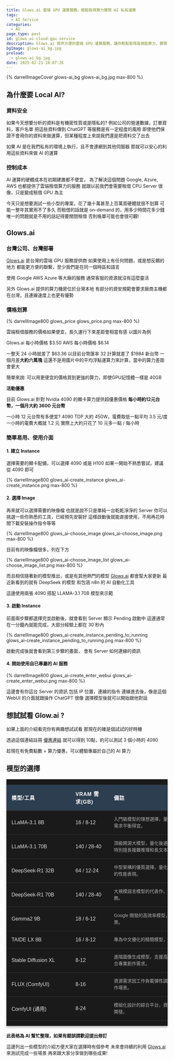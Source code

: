 ```yaml
---
title: Glows.ai 雲端 GPU 運算服務，輕鬆取得算力實現 AI 私有運算
tags:
  - AI Service
categories:
  - AI
page_type: post
id: glows-ai-cloud-gpu-service
description: Glows.ai 提供方便的雲端 GPU 運算服務，讓你輕鬆取得高效能算力，實現 AI 私有化運算。無需自建機房，即可享有穩定、安全的 GPU 資源，是企業和個人開發 AI 應用的最佳選擇。
bgImage: glows-ai_bg.jpg
preload:
  - glows-ai_bg.jpg
date: 2025-02-21 18:07:26
---
```


{% darrellImageCover glows-ai_bg glows-ai_bg.jpg max-800 %}

## 為什麼要 Local AI?

### 資料安全

如果今天想要分析的資料是有機密性質或是隱私的?
例如公司的營運數據，訂單資料，客戶名單
把這些資料傳到 ChatGPT 等服務是有一定程度的風險
即使他們保證不會用你的資料來做運算，但某種程度上來說我們還是把資料交了出去

如果 AI 是在我們私有的環境上執行，且不會連網到其他伺服器
那就可以安心的利用這些資料來做 AI 的運算

### 控制成本

AI 運算的硬體成本在初期建置都不便宜，
為了解決這個問題
Google, Azure, AWS 也都提供了雲端租借算力的服務
就跟以前我們會需要租借 CPU Server 很像，只是變成租借 GPU 為主

今天只是想要測試一些小型的專案，花了幾十萬甚至上百萬買硬體就很不划算
可能一整年其實用不了多久
而租借的話就是 on-demand 的，用多少時間花多少錢
唯一的問題就是不用的話記得要關閉租借
否則帳單可能也會很可觀!

## Glows.ai

### 台灣公司、台灣部署

[Glows.ai](https://glows.ai) 是台灣的雲端 GPU 服務提供商
如果使用上有任何問題，或是想反饋的地方
都能更方便的聯繫，至少我們是在同一個時區和語言

使用 Google AWS Azure 等大廠的服務
通常客服的資源就沒有這麼靈活

另外 Glows.ai 提供的算力機房位於台灣本地
有部分的資安規範會要求廠商主機都在台灣，且連線速度上也更有優勢

### 價格划算

{% darrellImage800 glows_price glows_price.png max-800 %}

雲端租借服務的價格如果便宜，長久運行下來差距會相當有感
以圖片為例

Glows.ai 每小時價格 $3.50
AWS 每小時價格 $6.14

一整天 24 小時就差了 $63.36 
以目前台幣匯率 32 計算就差了 $1984 新台幣
一個月差**大約六萬塊**
這還不是用圖片中的平均浮點運算力來計算，當中的算力差距會更大

簡單來說: 可以用更便宜的價格買到更強的算力，即使GPU記憶體一樣是 40GB

**活動優惠**

目前 Glows.ai 針對 Nvidia 4090 的顯卡算力提供超優惠價格
**每小時約12元台幣，一個月大約 3600 元台幣**

一小時 12 元台幣有多便宜?
4090 TDP 大約 450W，電費取低一點平均 3.5 元/度
一小時的電費大概就 1.2 元
實際上大約只花了 10 元多一點 / 每小時

### 簡單易用、使用介面

#### 1. 建立 Instance

選擇需要的顯卡配備，可以選擇 4090 或是 H100
如果一開始不熟悉嘗試，建議從 4090 即可

{% darrellImage800 glows_ai-create_instance glows_ai-create_instance.png max-800 %}


#### 2. 選擇 Image

再來就可以選擇需要的映像檔
也就是說不只是單純一台乾乾淨淨的 Server
你可以挑選一些你熟悉的工具，已經預先安裝好
這樣啟動後就能直接使用，不用再花時間下載安裝操作指令等等


{% darrellImage800 glows_ai-choose_image glows_ai-choose_image.png max-800 %}

目前有的映像檔很多，列在下方

{% darrellImage800 glows_ai-choose_image_list glows_ai-choose_image_list.png max-800 %}

而且相信隨著新的模型推出，或是有其他熱門的模型
[Glows.ai](https://glows.ai) 都會幫大家更新
最近新看到的就有 DeepSeek 的模型
和包涵 n8n 的 AI 自動化工具

這邊使用兩張 4090 搭配 LLAMA-3.1 70B 模型來示範

#### 3. 啟動 Instance

前面兩步驟都選擇完並啟動後，就會看到 Server 顯示 Pending 啟動中
這邊通常在一分鐘內就能完成，大部分經驗上都在 30 秒內

{% darrellImage800 glows_ai-create_instance_pending_to_running glows_ai-create_instance_pending_to_running.png max-800 %}

啟動完成後就會看到第三步驟的畫面，
會有 Server 如何連線的資訊

#### 4. 開始使用自已專屬的 AI 服務

{% darrellImage800 glows_ai-create_enter_webui glows_ai-create_enter_webui.png max-800 %}

這邊會有你這台 Server 的資訊
包括 IP 位置，連線的指令
連線進去後，像是這個 WebUI 的介面就跟操作 ChatGPT 很像
選擇模型後就可以開始跟他對話

## 想試試看 Glow.ai ?

如果上面的介紹看完你有興趣想試試看
那現在的確是個試試的好時機

透過這個連結註冊 
[優惠連結](https://reurl.cc/eGrmGj)
就可以得到 10點，約可以測試 3 個小時的 4090

趁現在有免費點數 + 算力優惠，可以體驗專屬於自己的 AI 算力

## 模型的選擇
<style>
    .grok-table-container {
        max-width: 1000px;
        margin: 20px auto;
        font-family: 'Arial', sans-serif;
        background-color: #1a1a1a;
        box-shadow: 0 4px 6px rgba(0, 0, 0, 0.3);
        overflow-x: auto;
    }

    .grok-table {
        width: 100%;
        border-collapse: collapse;
        font-size: 16px;
        min-width: 800px;
        table-layout: fixed;
    }

    .grok-table th,
    .grok-table td {
        padding: 16px;
        text-align: left;
        border-bottom: 1px solid #333;
    }

    .grok-table th {
        background-color: #2c3e50;
        color: #ffffff;
        font-weight: bold;
        text-transform: uppercase;
        letter-spacing: 1px;
    }

    .grok-table-container .grok-table tbody tr {
        background-color: #1a1a1a !important;
    }

    .grok-table-container .grok-table tr:hover {
        background-color: #2d2d2d !important;
        transition: background-color 0.3s ease;
    }

    .grok-table td {
        color: #e0e0e0;
    }

    .grok-table td:nth-child(3) {
        font-size: 14px;
        color: #b0b0b0;
        line-height: 1.5;
    }

    .grok-table th:nth-child(1),
    .grok-table td:nth-child(1) {
        width: 25%;
    }
    .grok-table th:nth-child(2),
    .grok-table td:nth-child(2) {
        width: 15%;
    }
    .grok-table th:nth-child(3),
    .grok-table td:nth-child(3) {
        width: 60%;
    }

    @media (max-width: 768px) {
        .grok-table-container {
            margin: 10px 0;
            width: 100%;
            box-shadow: none;
        }

        .grok-table th,
        .grok-table td {
            padding: 12px 8px;
            font-size: 14px;
        }

        .grok-table td:nth-child(3) {
            font-size: 13px;
        }

        .grok-table th:nth-child(1),
        .grok-table td:nth-child(1) {
            width: 30%;
        }
        .grok-table th:nth-child(2),
        .grok-table td:nth-child(2) {
            width: 20%;
        }
        .grok-table th:nth-child(3),
        .grok-table td:nth-child(3) {
            width: 50%;
        }
    }
</style>
<div class="grok-table-container" itemscope itemtype="https://schema.org/Table">
<meta itemprop="about" content="AI 模型硬體需求比較表">
        <table class="grok-table">
            <thead>
                <tr>
                    <th>模型/工具</th>
                    <th>VRAM 需求(GB)</th>
                    <th>備註</th>
                </tr>
            </thead>
            <tbody>
                <tr>
                    <td>LLaMA-3.1 8B</td>
                    <td>16 / 8-12</td>
                    <td>入門級模型的理想選擇，量化後僅需 12GB 顯卡即可運行，性能與資源需求平衡得宜。</td>
                </tr>
                <tr>
                    <td>LLaMA-3.1 70B</td>
                    <td>140 / 28-40</td>
                    <td>頂級開源大模型，量化後適用於 40GB+ 顯卡。出色的多語言處理能力，特別擅長複雜推理和長文本理解。</td>
                </tr>
                <tr>
                    <td>DeepSeek-R1 32B</td>
                    <td>64 / 12-24</td>
                    <td>中型架構的優質選擇，量化後在 24GB 顯卡上運行順暢，提供穩定可靠的性能表現。</td>
                </tr>
                <tr>
                    <td>DeepSeek-R1 70B</td>
                    <td>140 / 28-40</td>
                    <td>大規模語言模型的代表作，量化優化後資源需求適中，適合處理複雜任務。</td>
                </tr>
                <tr>
                    <td>Gemma2 9B</td>
                    <td>18 / 6-12</td>
                    <td>Google 開發的高效率模型，12GB 顯卡即可運行，適合輕量級應用場景。</td>
                </tr>
                <tr>
                    <td>TAIDE LX 8B</td>
                    <td>16 / 8-12</td>
                    <td>專為中文優化的精簡模型，量化後資源佔用低，中文處理能力出色。</td>
                </tr>
                <tr>
                    <td>Stable Diffusion XL</td>
                    <td>8-12</td>
                    <td>進階圖像生成模型，支援高品質輸出，顯存需求隨解析度提升而增加。適合專業創作需求。</td>
                </tr>
                <tr>
                    <td>FLUX (ComfyUI)</td>
                    <td>8-16</td>
                    <td>資源需求因工作負載彈性調整，提供多樣化的圖像處理功能，適合各類創作場景。</td>
                </tr>
                <tr>
                    <td>ComfyUI (通用)</td>
                    <td>8-24</td>
                    <td>模組化設計的綜合平台，資源需求取決於載入模型，支援客製化工作流程開發。</td>
                </tr>
            </tbody>
        </table>
    </div>

**此表格為 AI 幫忙整理，如果有錯誤請歡迎提出修訂**

這邊列出一些模型的介紹方便大家在選擇時有個參考
未來會持續的利用 [Glows.ai](https://glows.ai) 來測試完成一些場景
再來跟大家分享做到哪些成果!

